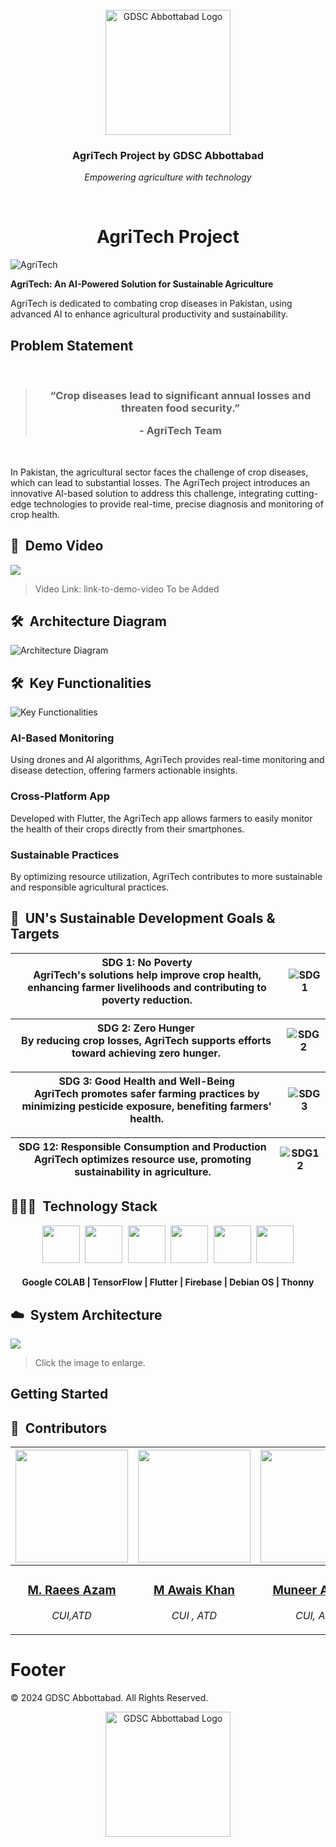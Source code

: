 <br>
<div align="center">
    <div >
        <img width="200px" src="https://github.com/GDSC-cuiatd/team_raees/blob/main/assests/proj-logo.png" alt="GDSC Abbottabad Logo"/>
    </div>
    <div>
            <h3><b>AgriTech Project by GDSC Abbottabad</b></h3>
            <p><i>Empowering agriculture with technology</i></p>
    </div>      
</div>
<br>
<h1 align="center">AgriTech Project</h1>

![AgriTech](https://github.com/GDSC-cuiatd/team_raees/blob/main/assests/project.png) <!-- Replace with your image path -->

**AgriTech: An AI-Powered Solution for Sustainable Agriculture**

AgriTech is dedicated to combating crop diseases in Pakistan, using advanced AI to enhance agricultural productivity and sustainability.

## Problem Statement

<br/>
<blockquote align='center'>
<h3>“Crop diseases lead to significant annual losses and threaten food security.”

\- AgriTech Team

</h3>
</blockquote>
<br/>

In Pakistan, the agricultural sector faces the challenge of crop diseases, which can lead to substantial losses. The AgriTech project introduces an innovative AI-based solution to address this challenge, integrating cutting-edge technologies to provide real-time, precise diagnosis and monitoring of crop health.

## 🎥 &nbsp;Demo Video

<!-- Replace with your actual video thumbnail and link -->
<a href="link-to-demo-video"><img src="path/to/your/demo-video-thumbnail.png" /></a>

> Video Link: link-to-demo-video To be Added <!-- Replace with your video link -->



## 🛠️ &nbsp;Architecture Diagram

![Architecture Diagram](https://raw.githubusercontent.com/GDSC-cuiatd/team_raees/main/assests/AgriTech%20System%20Architecture-01.png)


## 🛠️ &nbsp;Key Functionalities

![Key Functionalities](https://github.com/GDSC-cuiatd/team_raees/blob/main/assests/solution.png) <!-- Replace with your image path -->

### AI-Based Monitoring

Using drones and AI algorithms, AgriTech provides real-time monitoring and disease detection, offering farmers actionable insights.

### Cross-Platform App

Developed with Flutter, the AgriTech app allows farmers to easily monitor the health of their crops directly from their smartphones.

### Sustainable Practices

By optimizing resource utilization, AgriTech contributes to more sustainable and responsible agricultural practices.

## 🎯 &nbsp;UN's Sustainable Development Goals & Targets

|  SDG 1: No Poverty <br> AgriTech's solutions help improve crop health, enhancing farmer livelihoods and contributing to poverty reduction. | ![SDG1](https://github.com/GDSC-cuiatd/team_raees/blob/main/agritech-website/src/assets/Icons/sdg_1.png) |
|---|---|

|  SDG 2: Zero Hunger <br> By reducing crop losses, AgriTech supports efforts toward achieving zero hunger. | ![SDG2](https://github.com/GDSC-cuiatd/team_raees/blob/main/agritech-website/src/assets/Icons/sgd_2.png) |
|---|---|

|  SDG 3: Good Health and Well-Being <br> AgriTech promotes safer farming practices by minimizing pesticide exposure, benefiting farmers' health. | ![SDG3](https://github.com/GDSC-cuiatd/team_raees/blob/main/agritech-website/src/assets/Icons/sdg_3.png) |
|---|---|

|  SDG 12: Responsible Consumption and Production <br> AgriTech optimizes resource use, promoting sustainability in agriculture. | ![SDG12](https://github.com/GDSC-cuiatd/team_raees/blob/main/agritech-website/src/assets/Icons/sdg_4.png) |
|---|---|

## 👨🏻‍💻 &nbsp;Technology Stack

<!-- Replace with actual icons and technologies used -->
<div align="center">
<kbd>
<img src="https://github.com/GDSC-cuiatd/team_raees/blob/main/agritech-website/src/assets/Icons/colab.jpg" height="60" />
</kbd>
<kbd>
<img src="https://github.com/GDSC-cuiatd/team_raees/blob/main/agritech-website/src/assets/Icons/tensorFlow.svg" height="60" />
</kbd>
<kbd>
<img src="https://github.com/GDSC-cuiatd/team_raees/blob/main/agritech-website/src/assets/Icons/fluter.png" height="60" />
</kbd>
<kbd>
<img src="https://github.com/GDSC-cuiatd/team_raees/blob/main/agritech-website/src/assets/Icons/firebase.png" height="60" />
</kbd>
<kbd>
<img src="https://github.com/GDSC-cuiatd/team_raees/blob/main/agritech-website/src/assets/Icons/Debian-logo.jpg" height="60" />
</kbd>
<kbd>
<img src="https://github.com/GDSC-cuiatd/team_raees/blob/main/agritech-website/src/assets/Icons/thony.png" height="60" />
</kbd>


</div>
<div align="center">
<h4> Google COLAB | TensorFlow | Flutter | Firebase | Debian OS | Thonny </h4>
</div>


## ☁️ &nbsp;System Architecture

<!-- If you have an architecture diagram, include it here -->
<a href="path/to/your/architecture-diagram.png">
<img src="path/to/your/architecture-diagram.png" target="_blank" />
</a>
<br />

> Click the image to enlarge.

## Getting Started

<!-- Provide instructions on how to set up or run your project locally -->

## 👥 &nbsp;Contributors

<!-- List contributors and their roles; provide links to their profiles -->


| <a href="https://github.com/chayhuixiang"><img width="180px" src="https://github.com/GDSC-cuiatd/team_raees/blob/main/agritech-website/src/assets/team/raees.jpeg" alt=""/></a> | <a href="https://github.com/raeesazam"><img width="180px" src="https://github.com/GDSC-cuiatd/team_raees/blob/main/agritech-website/src/assets/team/img-awais.jpg" alt=""/></a> | <a href="https://github.com/askhan963"><img width="180px" src="https://github.com/GDSC-cuiatd/team_raees/blob/main/agritech-website/src/assets/team/munner.png" alt=""/></a> | <a href="https://github.com/askhan963"><img width="180px" src="https://github.com/GDSC-cuiatd/team_raees/blob/main/agritech-website/src/assets/team/hammad.jpeg" alt=""/></a> |
| ---------------------------------------------------------------------------------------------------------------------------------------------------------------------------------------------------------------------------------- | ----------------------------------------------------------------------------------------------------------------------------------------------------------------------------------------------------------------------------------- | -------------------------------------------------------------------------------------------------------------------------------------------------------------------------------------------------------------------------- | ----------------------------------------------------------------------------------------------------------------------------------------------------------------------------------------------------------------------------- |
| <div align="center"><h3><b><a href="https://github.com/raeesazam">M. Raees Azam</a></b></h3><p><i>CUI,ATD</i></p></div>                                                                               | <div align="center"><h3><b><a href="https://github.com/askhan963">M Awais Khan</a></b></h3></a><p><i>CUI , ATD</i></p></div>                                                                          | <div align="center"><h3><b><a href="https://github.com/askhan963">Muneer Ahmad</a></b></h3></a><p><i>CUI, ATD</i></p></div></a>                                                               | <div align="center"><h3><b><a href="https://github.com/ongjx16">Hammad Ali Khan</a></b></h3></a><p><i>CUI, ATD</i></p></div>           

# Footer

© 2024 GDSC Abbottabad. All Rights Reserved.

<div align="center">
    <img width="200px" src="https://github.com/GDSC-cuiatd/team_raees/blob/main/agritech-website/src/assets/Images/gdsc.jpeg" alt="GDSC Abbottabad Logo"/> <!-- Replace with your GDSC logo path -->
</div>
